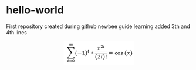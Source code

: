 # hello-world
First repository
created during github newbee guide learning
added 3th and 4th lines
<p align="center">
  <img src="formula.PNG" alt="Image">
</p>